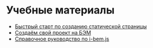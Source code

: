 # Учебные материалы

* [Быстрый старт по созданию статической страницы](https://github.com/bem/bem-method/blob/bem-info-data/articles/quick-start-static/quick-start-static.ru.md)
* [Создаём свой проект на БЭМ](https://github.com/bem/bem-method/blob/bem-info-data/articles/start-with-project-stub/start-with-project-stub.ru.md)
* [Справочное руководство по i-bem.js](https://github.com/bem/bem-js-tutorial/blob/master/00-Intro/00-Intro.ru.md)
